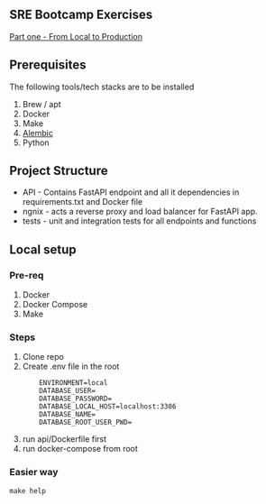 ## SRE Bootcamp Exercises

[Part one - From Local to Production](https://one2n.io/sre-bootcamp/sre-bootcamp-exercises)


## Prerequisites

The following tools/tech stacks are to be installed 

1. Brew / apt
2. Docker
3. Make
4. [Alembic](https://alembic.sqlalchemy.org/en/latest/front.html#installation)
5. Python 

## Project Structure

- API - Contains FastAPI endpoint and all it dependencies in requirements.txt and Docker file 
- ngnix - acts a reverse proxy and load balancer for FastAPI app.
- tests - unit and integration tests for all endpoints and functions



## Local setup

### Pre-req 
   1. Docker
   2. Docker Compose
   3. Make

### Steps
   1. Clone repo
   2. Create .env file in the root
       ```shell
           ENVIRONMENT=local
           DATABASE_USER=
           DATABASE_PASSWORD=
           DATABASE_LOCAL_HOST=localhost:3306
           DATABASE_NAME=
           DATABASE_ROOT_USER_PWD=
       ```
   3. run api/Dockerfile first
   4. run docker-compose from root

### Easier way 

   ```shell
   make help
   ```
